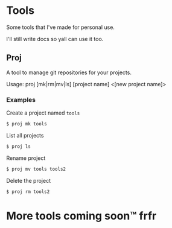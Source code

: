 
# Tools

Some tools that I've made for personal use.

I'll still write docs so yall can use it too.

## Proj

A tool to manage git repositories for your projects.

Usage: proj [mk|rm|mv|ls] [project name] <[new project name]>

### Examples

Create a project named `tools`
```sh
$ proj mk tools
```

List all projects
```sh
$ proj ls
```

Rename project
```sh
$ proj mv tools tools2
```

Delete the project
```sh
$ proj rm tools2
```

# More tools coming soon™ frfr
